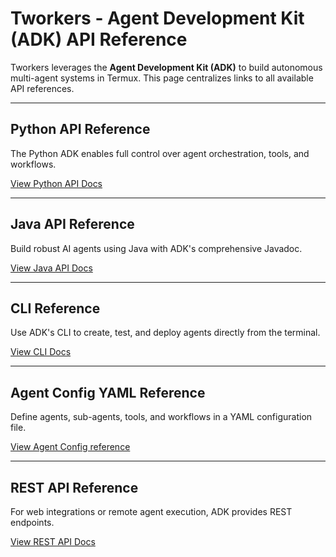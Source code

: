 # Tworkers - Agent Development Kit (ADK) API Reference

Tworkers leverages the **Agent Development Kit (ADK)** to build autonomous multi-agent systems in Termux. This page centralizes links to all available API references.

---

## Python API Reference

The Python ADK enables full control over agent orchestration, tools, and workflows.

[View Python API Docs](https://developers.google.com/adk/docs/python-api)

---

## Java API Reference

Build robust AI agents using Java with ADK's comprehensive Javadoc.

[View Java API Docs](https://developers.google.com/adk/docs/java-api)

---

## CLI Reference

Use ADK's CLI to create, test, and deploy agents directly from the terminal.

[View CLI Docs](https://developers.google.com/adk/docs/cli)

---

## Agent Config YAML Reference

Define agents, sub-agents, tools, and workflows in a YAML configuration file.

[View Agent Config reference](https://developers.google.com/adk/docs/agent-config)

---

## REST API Reference

For web integrations or remote agent execution, ADK provides REST endpoints.

[View REST API Docs](https://developers.google.com/adk/docs/rest-api)
